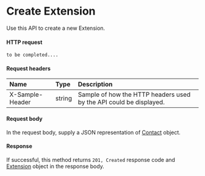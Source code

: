 # Create Extension

Use this API to create a new Extension.
#### HTTP request
```http
to be completed....
```
#### Request headers
| Name       | Type | Description|
|:---------------|:--------|:----------|
| X-Sample-Header  | string  | Sample of how the HTTP headers used by the API could be displayed.|

#### Request body
In the request body, supply a JSON representation of [Contact]('../api/contact.md') object.


#### Response
If successful, this method returns `201, Created` response code and [Extension](../resources/extension.md) object in the response body.
